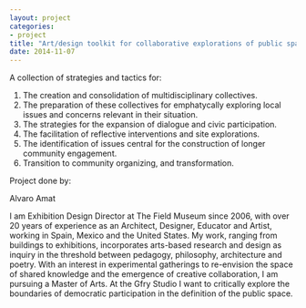 ```yaml
---
layout: project
categories: 
- project
title: "Art/design toolkit for collaborative explorations of public space"
date: 2014-11-07
---
```


A collection of strategies and tactics for:

1. The creation and consolidation of multidisciplinary collectives.
2. The preparation of these collectives for emphatycally exploring local issues and concerns relevant in their situation.
3. The strategies for the expansion of dialogue and civic participation.
4. The facilitation of reflective interventions and site explorations.
5. The identification of issues central for the construction of longer community engagement.
6. Transition to community organizing, and transformation.

Project done by:

Alvaro Amat

I am Exhibition Design Director at The Field Museum since 2006, with over 20 years of experience as an Architect, Designer, Educator and Artist, working in Spain, Mexico and the United States. My work, ranging from buildings to exhibitions, incorporates arts-based research and design as inquiry in the threshold between pedagogy, philosophy, architecture and poetry. With an interest in experimental gatherings to re-envision the space of shared knowledge and the emergence of creative collaboration, I am pursuing a Master of Arts. At the Gfry Studio I want to critically explore the boundaries of democratic participation in the definition of the public space.